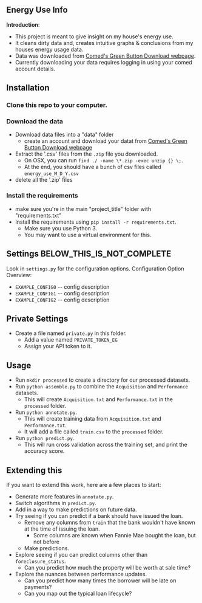 Energy Use Info
-----------------------
**Introduction**:
* This project is meant to give insight on my house's energy use.
* It cleans dirty data and, creates intuitive graphs & conclusions from my houses energy usage data.
* Data was downloaded from [Comed's Green Button Download webpage](https://secure.comed.com/MyAccount/MyBillUsage/pages/secure/GreenButtonConnectDownloadMyData.aspx).
* Currently downloading your data requires logging in using your comed account details.


Installation
----------------------
### Clone this repo to your computer.
### Download the data
* Download data files into a "data" folder 
    * create an account and download your datat from [Comed's Green Button Download webpage](https://secure.comed.com/MyAccount/MyBillUsage/pages/secure/GreenButtonConnectDownloadMyData.aspx)
* Extract the '.csv' files from the `.zip` file you downloaded.
    * On OSX, you can run `find ./ -name \*.zip -exec unzip {} \;`.
    * At the end, you should have a bunch of csv files called `energy_use_M_D_Y.csv`
* delete all the '.zip' files

### Install the requirements
* make sure you're in the main "project_title" folder with "requirements.txt"
* Install the requirements using `pip install -r requirements.txt`.
    * Make sure you use Python 3.
    * You may want to use a virtual environment for this.

Settings  BELOW_THIS_IS_NOT_COMPLETE
--------------------

Look in `settings.py` for the configuration options.
Configuration Option Overview:

* `EXAMPLE_CONFIG0` -- config description
* `EXAMPLE_CONFIG1` -- config description
* `EXAMPLE_CONFIG2` -- config description

Private Settings
--------------------
* Create a file named `private.py` in this folder.
    * Add a value named `PRIVATE_TOKEN_EG`
    * Assign your API token to it.

Usage
-----------------------

* Run `mkdir processed` to create a directory for our processed datasets.
* Run `python assemble.py` to combine the `Acquisition` and `Performance` datasets.
    * This will create `Acquisition.txt` and `Performance.txt` in the `processed` folder.
* Run `python annotate.py`.
    * This will create training data from `Acquisition.txt` and `Performance.txt`.
    * It will add a file called `train.csv` to the `processed` folder.
* Run `python predict.py`.
    * This will run cross validation across the training set, and print the accuracy score.

Extending this
-------------------------

If you want to extend this work, here are a few places to start:

* Generate more features in `annotate.py`.
* Switch algorithms in `predict.py`.
* Add in a way to make predictions on future data.
* Try seeing if you can predict if a bank should have issued the loan.
    * Remove any columns from `train` that the bank wouldn't have known at the time of issuing the loan.
        * Some columns are known when Fannie Mae bought the loan, but not before
    * Make predictions.
* Explore seeing if you can predict columns other than `foreclosure_status`.
    * Can you predict how much the property will be worth at sale time?
* Explore the nuances between performance updates.
    * Can you predict how many times the borrower will be late on payments?
    * Can you map out the typical loan lifecycle?

